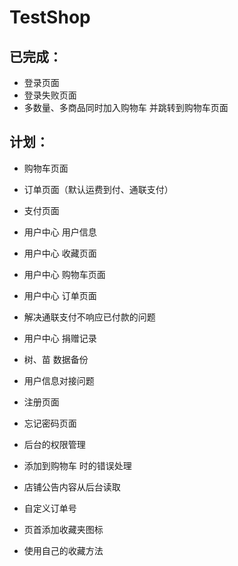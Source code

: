 # TestShop


已完成：
--------------------------------
- 登录页面
- 登录失败页面
- 多数量、多商品同时加入购物车 并跳转到购物车页面


计划：
--------------------------------
- 购物车页面
- 订单页面（默认运费到付、通联支付）
- 支付页面
- 用户中心 用户信息
- 用户中心 收藏页面
- 用户中心 购物车页面
- 用户中心 订单页面

- 解决通联支付不响应已付款的问题
- 用户中心 捐赠记录
- 树、苗 数据备份
- 用户信息对接问题
- 注册页面
- 忘记密码页面
- 后台的权限管理
- 添加到购物车 时的错误处理
- 店铺公告内容从后台读取
- 自定义订单号
- 页首添加收藏夹图标
- 使用自己的收藏方法

